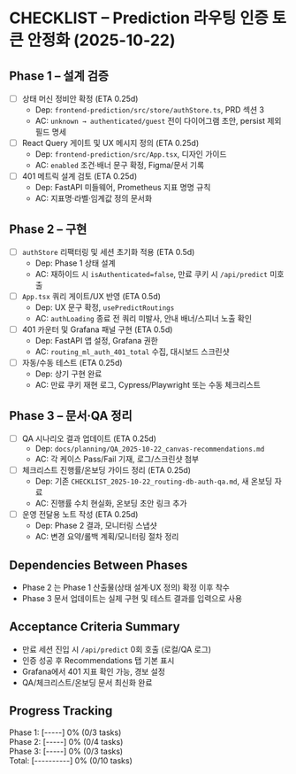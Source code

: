 # CHECKLIST – Prediction 라우팅 인증 토큰 안정화 (2025-10-22)

## Phase 1 – 설계 검증
- [ ] 상태 머신 정비안 확정 (ETA 0.25d)  
  - Dep: `frontend-prediction/src/store/authStore.ts`, PRD 섹션 3  
  - AC: `unknown → authenticated/guest` 전이 다이어그램 초안, persist 제외 필드 명세
- [ ] React Query 게이트 및 UX 메시지 정의 (ETA 0.25d)  
  - Dep: `frontend-prediction/src/App.tsx`, 디자인 가이드  
  - AC: `enabled` 조건·배너 문구 확정, Figma/문서 기록
- [ ] 401 메트릭 설계 검토 (ETA 0.25d)  
  - Dep: FastAPI 미들웨어, Prometheus 지표 명명 규칙  
  - AC: 지표명·라벨·임계값 정의 문서화

## Phase 2 – 구현
- [ ] `authStore` 리팩터링 및 세션 초기화 적용 (ETA 0.5d)  
  - Dep: Phase 1 상태 설계  
  - AC: 재하이드 시 `isAuthenticated=false`, 만료 쿠키 시 `/api/predict` 미호출
- [ ] `App.tsx` 쿼리 게이트/UX 반영 (ETA 0.5d)  
  - Dep: UX 문구 확정, `usePredictRoutings`  
  - AC: `authLoading` 종료 전 쿼리 미발사, 안내 배너/스피너 노출 확인
- [ ] 401 카운터 및 Grafana 패널 구현 (ETA 0.5d)  
  - Dep: FastAPI 앱 설정, Grafana 권한  
  - AC: `routing_ml_auth_401_total` 수집, 대시보드 스크린샷
- [ ] 자동/수동 테스트 (ETA 0.25d)  
  - Dep: 상기 구현 완료  
  - AC: 만료 쿠키 재현 로그, Cypress/Playwright 또는 수동 체크리스트

## Phase 3 – 문서·QA 정리
- [ ] QA 시나리오 결과 업데이트 (ETA 0.25d)  
  - Dep: `docs/planning/QA_2025-10-22_canvas-recommendations.md`  
  - AC: 각 케이스 Pass/Fail 기재, 로그/스크린샷 첨부
- [ ] 체크리스트 진행률/온보딩 가이드 정리 (ETA 0.25d)  
  - Dep: 기존 `CHECKLIST_2025-10-22_routing-db-auth-qa.md`, 새 온보딩 자료  
  - AC: 진행률 수치 현실화, 온보딩 초안 링크 추가
- [ ] 운영 전달용 노트 작성 (ETA 0.25d)  
  - Dep: Phase 2 결과, 모니터링 스냅샷  
  - AC: 변경 요약/롤백 계획/모니터링 절차 정리

## Dependencies Between Phases
- Phase 2 는 Phase 1 산출물(상태 설계·UX 정의) 확정 이후 착수
- Phase 3 문서 업데이트는 실제 구현 및 테스트 결과를 입력으로 사용

## Acceptance Criteria Summary
- 만료 세션 진입 시 `/api/predict` 0회 호출 (로컬/QA 로그)
- 인증 성공 후 Recommendations 탭 기본 표시
- Grafana에서 401 지표 확인 가능, 경보 설정
- QA/체크리스트/온보딩 문서 최신화 완료

## Progress Tracking
Phase 1: [-----] 0% (0/3 tasks)  
Phase 2: [-----] 0% (0/4 tasks)  
Phase 3: [-----] 0% (0/3 tasks)  
Total: [----------] 0% (0/10 tasks)
